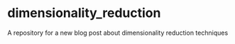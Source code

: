 # dimensionality_reduction
A repository for a new blog post about dimensionality reduction techniques 
